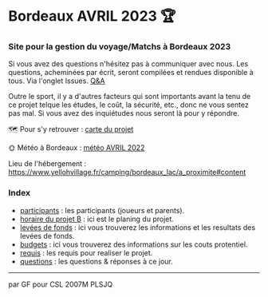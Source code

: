 # Bordeaux AVRIL 2023 🏆

### Site pour la gestion du voyage/Matchs à Bordeaux 2023

Si vous avez des questions n'hésitez pas à communiquer avec nous. Les questions, acheminées par écrit, seront compilées et rendues disponible à tous.  Via l'onglet Issues. [Q&A](https://github.com/guyfrancoeur/Bordeaux2023/issues)

Outre le sport, il y a d'autres facteurs qui sont importants avant la tenu de ce projet telque les études, le coût, la sécurité, etc., donc ne vous sentez pas mal. Si vous avez des inquiétudes nous seront là pour y répondre.

🗺 Pour s'y retrouver : [carte du projet](https://www.google.com/maps/d/u/0/edit?mid=1VdnA9ThqQF8tnUslz9Hj8aTbvQNUm58&usp=sharing)

🌞 Météo à Bordeaux : [météo AVRIL 2022](https://www.historique-meteo.net/france/aquitaine/bordeaux/2022/04/)

Lieu de l'hébergement : https://www.yellohvillage.fr/camping/bordeaux_lac/a_proximite#content

### Index

- [participants](./participant.md) : les participants (joueurs et parents).
- [horaire du projet B](./horaire.md) : ici est le planing du projet.
- [levées de fonds](./fonds.md) : ici vous trouverez les informations et les resultats des levées de fonds.
- [budgets](./budget.md) : ici vous trouverez des informations sur les couts protentiel.
- [requis](./requis.md) : les requis pour realiser le projet.
- [questions](./question.md) : les questions & réponses à ce jour.

---
par GF pour CSL 2007M PLSJQ
